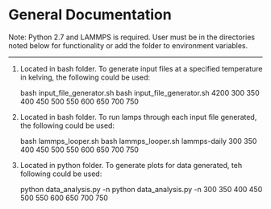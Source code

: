 General Documentation
=====================

Note: Python 2.7 and LAMMPS is required.
User must be in the directories noted below for functionality or add the folder to environment variables.

----------------------------

1. Located in bash folder. To generate input files at a specified temperature in kelving, the following could be used:

	bash input_file_generator.sh <number of atoms> <list of temperature without units>
	bash input_file_generator.sh 4200 300 350 400 450 500 550 600 650 700 750 

2. Located in bash folder. To run lamps through each input file generated, the following could be used:

	bash lammps_looper.sh <lamps tool used> <list of temperature files generated>
	bash lammps_looper.sh lammps-daily 300 350 400 450 500 550 600 650 700 750

3. Located in python folder. To generate plots for data generated, teh following could be used:

	python data_analysis.py -n <list of temperatures without units>
	python data_analysis.py -n 300 350 400 450 500 550 600 650 700 750
